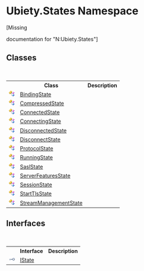 # Ubiety.States Namespace
 

\[Missing <summary> documentation for "N:Ubiety.States"\]


## Classes
&nbsp;<table><tr><th></th><th>Class</th><th>Description</th></tr><tr><td>![Public class](media/pubclass.gif "Public class")</td><td><a href="11efcd95-e7d2-b55e-4060-c70f7f759dc9">BindingState</a></td><td /></tr><tr><td>![Public class](media/pubclass.gif "Public class")</td><td><a href="bb2e3ae7-d026-3679-ef38-112e77bc08d6">CompressedState</a></td><td /></tr><tr><td>![Public class](media/pubclass.gif "Public class")</td><td><a href="ce46ee4d-8bc5-ade2-99f8-6814de6b441e">ConnectedState</a></td><td /></tr><tr><td>![Public class](media/pubclass.gif "Public class")</td><td><a href="55cc6f19-6106-9ee7-cda1-bbbd0b539d6e">ConnectingState</a></td><td /></tr><tr><td>![Public class](media/pubclass.gif "Public class")</td><td><a href="a0e55f48-1bcb-43fd-c6f9-4195e05f05e5">DisconnectedState</a></td><td /></tr><tr><td>![Public class](media/pubclass.gif "Public class")</td><td><a href="efc1e411-ba4a-b381-4802-9ba689997a42">DisconnectState</a></td><td /></tr><tr><td>![Public class](media/pubclass.gif "Public class")</td><td><a href="953c9694-4889-010e-7be3-c9913ba654da">ProtocolState</a></td><td /></tr><tr><td>![Public class](media/pubclass.gif "Public class")</td><td><a href="bedf8ed8-3cb0-daae-454a-4314c1159b1d">RunningState</a></td><td /></tr><tr><td>![Public class](media/pubclass.gif "Public class")</td><td><a href="ff64db6e-99c6-c2fd-dbc8-86c2477b9cf1">SaslState</a></td><td /></tr><tr><td>![Public class](media/pubclass.gif "Public class")</td><td><a href="303d1faf-f50e-6701-adb0-266b770a61ea">ServerFeaturesState</a></td><td /></tr><tr><td>![Public class](media/pubclass.gif "Public class")</td><td><a href="98b9ae7a-f614-9f49-22d2-3f70fc10c24e">SessionState</a></td><td /></tr><tr><td>![Public class](media/pubclass.gif "Public class")</td><td><a href="76f8a6e2-bf7b-a153-65ea-88d5c9f38da0">StartTlsState</a></td><td /></tr><tr><td>![Public class](media/pubclass.gif "Public class")</td><td><a href="888fd2aa-faa8-5c6a-f46f-3dab992b7b62">StreamManagementState</a></td><td /></tr></table>

## Interfaces
&nbsp;<table><tr><th></th><th>Interface</th><th>Description</th></tr><tr><td>![Public interface](media/pubinterface.gif "Public interface")</td><td><a href="89797f66-509e-c464-6995-1c6a0d12b034">IState</a></td><td /></tr></table>&nbsp;
